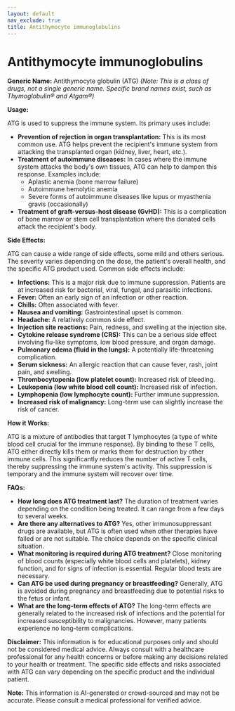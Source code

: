 ```yaml
---
layout: default
nav_exclude: true
title: Antithymocyte immunoglobulins
---
```


# Antithymocyte immunoglobulins

**Generic Name:**  Antithymocyte globulin (ATG)  *(Note: This is a class of drugs, not a single generic name.  Specific brand names exist, such as  Thymoglobulin® and Atgam®)*

**Usage:**

ATG is used to suppress the immune system.  Its primary uses include:

* **Prevention of rejection in organ transplantation:**  This is its most common use. ATG helps prevent the recipient's immune system from attacking the transplanted organ (kidney, liver, heart, etc.).
* **Treatment of autoimmune diseases:**  In cases where the immune system attacks the body's own tissues, ATG can help to dampen this response. Examples include:
    * Aplastic anemia (bone marrow failure)
    * Autoimmune hemolytic anemia
    *  Severe forms of autoimmune diseases like lupus or  myasthenia gravis (occasionally)
* **Treatment of graft-versus-host disease (GvHD):** This is a complication of bone marrow or stem cell transplantation where the donated cells attack the recipient's body.

**Side Effects:**

ATG can cause a wide range of side effects, some mild and others serious.  The severity varies depending on the dose, the patient's overall health, and the specific ATG product used.  Common side effects include:

* **Infections:** This is a major risk due to immune suppression.  Patients are at increased risk for bacterial, viral, fungal, and parasitic infections.
* **Fever:** Often an early sign of an infection or other reaction.
* **Chills:** Often associated with fever.
* **Nausea and vomiting:** Gastrointestinal upset is common.
* **Headache:**  A relatively common side effect.
* **Injection site reactions:** Pain, redness, and swelling at the injection site.
* **Cytokine release syndrome (CRS):** This can be a serious side effect involving flu-like symptoms, low blood pressure, and organ damage.
* **Pulmonary edema (fluid in the lungs):**  A potentially life-threatening complication.
* **Serum sickness:**  An allergic reaction that can cause fever, rash, joint pain, and swelling.
* **Thrombocytopenia (low platelet count):** Increased risk of bleeding.
* **Leukopenia (low white blood cell count):** Increased risk of infection.
* **Lymphopenia (low lymphocyte count):** Further immune suppression.
* **Increased risk of malignancy:** Long-term use can slightly increase the risk of cancer.


**How it Works:**

ATG is a mixture of antibodies that target T lymphocytes (a type of white blood cell crucial for the immune response). By binding to these T cells, ATG either directly kills them or marks them for destruction by other immune cells. This significantly reduces the number of active T cells, thereby suppressing the immune system's activity.  This suppression is temporary and the immune system will recover over time.


**FAQs:**

* **How long does ATG treatment last?** The duration of treatment varies depending on the condition being treated. It can range from a few days to several weeks.
* **Are there any alternatives to ATG?** Yes, other immunosuppressant drugs are available, but ATG is often used when other therapies have failed or are not suitable.  The choice depends on the specific clinical situation.
* **What monitoring is required during ATG treatment?** Close monitoring of blood counts (especially white blood cells and platelets), kidney function, and for signs of infection is essential.  Regular blood tests are necessary.
* **Can ATG be used during pregnancy or breastfeeding?**  Generally, ATG is avoided during pregnancy and breastfeeding due to potential risks to the fetus or infant.
* **What are the long-term effects of ATG?** The long-term effects are generally related to the increased risk of infections and the potential for increased susceptibility to malignancies.  However, many patients experience no long-term complications.


**Disclaimer:** This information is for educational purposes only and should not be considered medical advice. Always consult with a healthcare professional for any health concerns or before making any decisions related to your health or treatment.  The specific side effects and risks associated with ATG can vary depending on the specific product and the individual patient.


**Note:** This information is AI-generated or crowd-sourced and may not be accurate. Please consult a medical professional for verified advice.